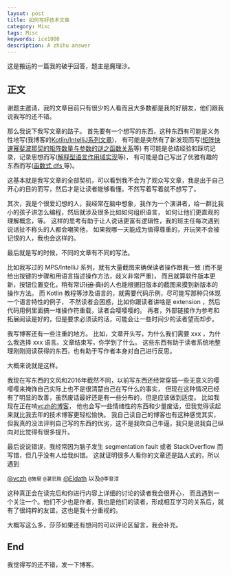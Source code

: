 ```yaml
---
layout: post
title: 如何写好技术文章
category: Misc
tags: Misc
keywords: ice1000
description: A zhihu answer
---
```


这是搬运的一篇我的破乎回答，题主是魔理沙。

## 正文

谢题主邀请，我的文章目前只有很少的人看而且大多数都是我的好朋友，他们跟我说我写的还不错。

那么我说下我写文章的路子。
首先要有一个想写的东西，这种东西有可能是义务性地写(我博客的[Kotlin/IntelliJ系列文章](../../../../categories/#IntelliJ))，
有可能是突然有了新发现而写([矩阵快速幂斐波那契的矩阵数量与参数的谜之函数关系](../../../../2017/03/24/UseMemoPoolInFibMatrix/)等)
有可能是总结经验和踩坑记录，记录思想而写([解释型语言作用域实现](../../../../2017/03/10/DifferenceBetweenMeAndDragonBook/)等)，
有可能是自己写出了优雅有趣的东西而写([函数式 dfs ](../../../../2017/05/26/UseMonadInDfs/)等)。

这基本就是我写文章的全部契机，可以看到我不会为了观众写文章，我是出于自己开心的目的而写，然后才是让读者能够看懂。不然写着写着就不想写了。

其次，我是个很爱幻想的人，我经常在脑中想象，我作为一个演讲者，给一群比我小的孩子讲怎么编程，然后就涉及很多比如如何组织语言，
如何让他们更直观的理解概念，等。
这样的思考有助于让人说话更富有逻辑性，我的班主任每次遇到说话扯不称头的人都会嘲笑他，
如果我哪一天能成为值得尊重的，开玩笑不会被记恨的人，我也会这样的。

最后就是写的时候，不同的文章有不同的写法。

比如我写过的 MPS/IntelliJ 系列，就有大量截图来确保读者操作跟我一致
(而不是给出按键的步骤和用语言描述操作方法，歧义非常严重)，
而且就算软件版本更新，按钮位置变化，稍有常识~~(迫 真)~~的人也能根据旧版本的截图来摸到新版本的操作方法。
而 Kotlin 教程等涉及语言的，就需要代码示例，尽可能写那种只体现一个语言特性的例子，
不然读者会困惑，比如你跟读者讲啥是 extension ，然后代码用例里面搞一堆操作符重载，读者会嘤嘤嘤的。
再者，外部链接作为参考和拓展阅读是好的，但是要求必须读的话，可能会让一些时间少的读者望而却步。

我写博客还有一些注重的地方。
比如，文章开头写，为什么我们需要 xxx ，为什么我选择 xxx 语言。文章结束写，你学到了什么。
这些东西有助于读者系统地整理刚刚阅读获得的东西，也有助于写作者本身对自己进行反思。

大概来说就是这样。

我现在写东西的文风和2016年截然不同，以前写东西还经常穿插一些无意义的嘤嘤嘤来掩饰自己实际上也不是很清楚自己在写什么的事实，
但现在这种情况已经有了明显的改善，虽然废话最好还是有一些分布的，但是应该做到适度。
比如我现在正在啃[vczh的博客](http://www.cppblog.com/vczh)，
他也会写一些情绪性的东西和少量废话，但我觉得读起来就比我去年的技术博客更轻松愉快。
我自己读自己的博客也有这种感觉其实，但我真的没法评判自己写的东西的优劣，这不是我吹自己牛逼，我只是说我自己纵向对比觉得有很多提升。

最后说说错误，我经常因为脑子发生 segmentation fault 或者 StackOverflow 而写错，但几乎没有人给我纠错。
这就证明很多人看你的文章还是路人式的，所以遇到 

[@vczh](http:://www.cppblog.com/vczh)
`@施昊`
`@湛忠胜`
[@Eldath](https://ray-eldath.github.io)
以及`@李登淳`

这种真正会在读完后和你进行内容上详细的讨论的读者我会很开心，
而且遇到一个关注一个。他们不少也是作者，我也是他们的读者，形成相互学习的关系后，就有了很纯粹的友谊，这也是我十分重视的。

大概写这么多，莎莎如果还有想问的可以评论区留言，我会补充。

## End

我觉得写的还不错，发一下博客。
